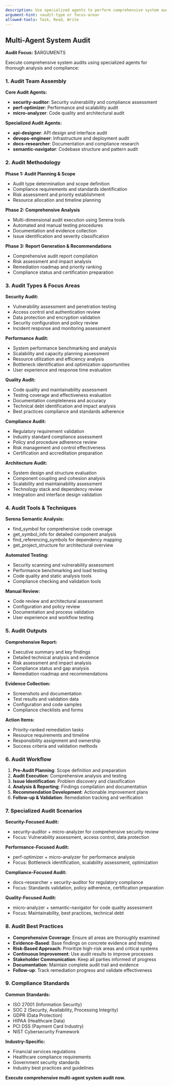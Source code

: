 ```yaml
---
description: Use specialized agents to perform comprehensive system audits (security, performance, quality, compliance)
argument-hint: <audit-type or focus-area>
allowed-tools: Task, Read, Write
---
```


## Multi-Agent System Audit

**Audit Focus:** $ARGUMENTS

Execute comprehensive system audits using specialized agents for thorough analysis and compliance:

### 1. **Audit Team Assembly**

**Core Audit Agents:**
- **security-auditor**: Security vulnerability and compliance assessment
- **perf-optimizer**: Performance and scalability audit
- **micro-analyzer**: Code quality and architectural audit

**Specialized Audit Agents:**
- **api-designer**: API design and interface audit
- **devops-engineer**: Infrastructure and deployment audit
- **docs-researcher**: Documentation and compliance research
- **semantic-navigator**: Codebase structure and pattern audit

### 2. **Audit Methodology**

**Phase 1: Audit Planning & Scope**
- Audit type determination and scope definition
- Compliance requirements and standards identification
- Risk assessment and priority establishment
- Resource allocation and timeline planning

**Phase 2: Comprehensive Analysis**
- Multi-dimensional audit execution using Serena tools
- Automated and manual testing procedures
- Documentation and evidence collection
- Issue identification and severity classification

**Phase 3: Report Generation & Recommendations**
- Comprehensive audit report compilation
- Risk assessment and impact analysis
- Remediation roadmap and priority ranking
- Compliance status and certification preparation

### 3. **Audit Types & Focus Areas**

**Security Audit:**
- Vulnerability assessment and penetration testing
- Access control and authentication review
- Data protection and encryption validation
- Security configuration and policy review
- Incident response and monitoring assessment

**Performance Audit:**
- System performance benchmarking and analysis
- Scalability and capacity planning assessment
- Resource utilization and efficiency analysis
- Bottleneck identification and optimization opportunities
- User experience and response time evaluation

**Quality Audit:**
- Code quality and maintainability assessment
- Testing coverage and effectiveness evaluation
- Documentation completeness and accuracy
- Technical debt identification and impact analysis
- Best practices compliance and standards adherence

**Compliance Audit:**
- Regulatory requirement validation
- Industry standard compliance assessment
- Policy and procedure adherence review
- Risk management and control effectiveness
- Certification and accreditation preparation

**Architecture Audit:**
- System design and structure evaluation
- Component coupling and cohesion analysis
- Scalability and maintainability assessment
- Technology stack and dependency review
- Integration and interface design validation

### 4. **Audit Tools & Techniques**

**Serena Semantic Analysis:**
- find_symbol for comprehensive code coverage
- get_symbol_info for detailed component analysis
- find_referencing_symbols for dependency mapping
- get_project_structure for architectural overview

**Automated Testing:**
- Security scanning and vulnerability assessment
- Performance benchmarking and load testing
- Code quality and static analysis tools
- Compliance checking and validation tools

**Manual Review:**
- Code review and architectural assessment
- Configuration and policy review
- Documentation and process validation
- User experience and workflow testing

### 5. **Audit Outputs**

**Comprehensive Report:**
- Executive summary and key findings
- Detailed technical analysis and evidence
- Risk assessment and impact analysis
- Compliance status and gap analysis
- Remediation roadmap and recommendations

**Evidence Collection:**
- Screenshots and documentation
- Test results and validation data
- Configuration and code samples
- Compliance checklists and forms

**Action Items:**
- Priority-ranked remediation tasks
- Resource requirements and timeline
- Responsibility assignment and ownership
- Success criteria and validation methods

### 6. **Audit Workflow**

1. **Pre-Audit Planning**: Scope definition and preparation
2. **Audit Execution**: Comprehensive analysis and testing
3. **Issue Identification**: Problem discovery and classification
4. **Analysis & Reporting**: Findings compilation and documentation
5. **Recommendation Development**: Actionable improvement plans
6. **Follow-up & Validation**: Remediation tracking and verification

### 7. **Specialized Audit Scenarios**

**Security-Focused Audit:**
- security-auditor + micro-analyzer for comprehensive security review
- Focus: Vulnerability assessment, access control, data protection

**Performance-Focused Audit:**
- perf-optimizer + micro-analyzer for performance analysis
- Focus: Bottleneck identification, scalability assessment, optimization

**Compliance-Focused Audit:**
- docs-researcher + security-auditor for regulatory compliance
- Focus: Standards validation, policy adherence, certification preparation

**Quality-Focused Audit:**
- micro-analyzer + semantic-navigator for code quality assessment
- Focus: Maintainability, best practices, technical debt

### 8. **Audit Best Practices**

- **Comprehensive Coverage**: Ensure all areas are thoroughly examined
- **Evidence-Based**: Base findings on concrete evidence and testing
- **Risk-Based Approach**: Prioritize high-risk areas and critical systems
- **Continuous Improvement**: Use audit results to improve processes
- **Stakeholder Communication**: Keep all parties informed of progress
- **Documentation**: Maintain complete audit trail and evidence
- **Follow-up**: Track remediation progress and validate effectiveness

### 9. **Compliance Standards**

**Common Standards:**
- ISO 27001 (Information Security)
- SOC 2 (Security, Availability, Processing Integrity)
- GDPR (Data Protection)
- HIPAA (Healthcare Data)
- PCI DSS (Payment Card Industry)
- NIST Cybersecurity Framework

**Industry-Specific:**
- Financial services regulations
- Healthcare compliance requirements
- Government security standards
- Industry best practices and guidelines

**Execute comprehensive multi-agent system audit now.**
